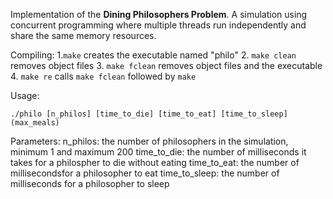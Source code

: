 Implementation of the **Dining Philosophers Problem**. A simulation using concurrent programming where multiple threads run independently and share the same memory resources.

Compiling:
1.`make` creates the executable named "philo"
2. `make clean` removes object files
3. `make fclean` removes object files and the executable
4. `make re` calls `make fclean` followed by `make`

Usage:
```
./philo [n_philos] [time_to_die] [time_to_eat] [time_to_sleep] (max_meals)
```
Parameters:
n_philos: the number of philosophers in the simulation, minimum 1 and maximum 200
time_to_die: the number of milliseconds it takes for a philospher to die without eating
time_to_eat: the number of millisecondsfor a philosopher to eat
time_to_sleep: the number of milliseconds for a philosopher to sleep
